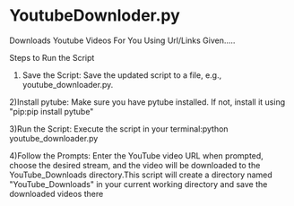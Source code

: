 # YoutubeDownloder.py
Downloads Youtube Videos For You Using Url/Links Given.....

Steps to Run the Script
1) Save the Script: Save the updated script to a file, e.g., youtube_downloader.py.

2)Install pytube: Make sure you have pytube installed. If not, install it using "pip:pip install pytube"

3)Run the Script: Execute the script in your terminal:python youtube_downloader.py

4)Follow the Prompts: Enter the YouTube video URL when prompted, choose the desired stream, and the video will be downloaded to the YouTube_Downloads directory.This script will create a directory named "YouTube_Downloads" in your current working directory and save the downloaded videos there
